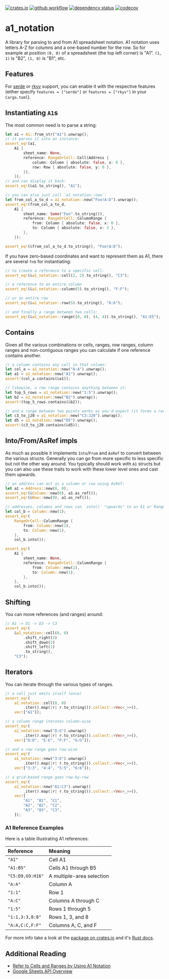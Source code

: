 [![crates.io](https://img.shields.io/crates/v/a1_notation.svg)](https://crates.io/crates/a1_notation)
[![github workflow](https://github.com/patrickomatic/a1_notation/actions/workflows/rust.yml/badge.svg)](https://github.com/patrickomatic/a1_notation/actions)
[![dependency status](https://deps.rs/repo/github/patrickomatic/a1_notation/status.svg)](https://deps.rs/repo/github/patrickomatic/a1_notation)
[![codecov](https://codecov.io/gh/patrickomatic/a1_notation/graph/badge.svg?token=IKTDTZSLXG)](https://codecov.io/gh/patrickomatic/a1_notation)

# a1_notation

A library for parsing to and from A1 spreadsheet notation. A1 notation uses letters A-Z for
columns and a one-based number for the row.  So for example at position `(0, 0)` of a spreadsheet
(the top left corner) is "A1".  `(1, 1)` is "B2", `(1, 0)` is "B1", etc.  

## Features

For [serde](https://serde.rs) or [rkyv](https://docs.rs/rkyv/latest/rkyv/) support, you can enable
it with the respective features (either specify `features = ["serde"]` or `features = ["rkyv"]` in
your `Cargo.toml`).

## Instantiating `A1`s

The most common need is to parse a string:

```rust
let a1 = A1::from_str("A1").unwrap();
// it parses it into an instance:
assert_eq!(a1, 
    A1 {
        sheet_name: None,
        reference: RangeOrCell::Cell(Address {
            column: Column { absolute: false, x: 0 },
            row: Row { absolute: false, y: 0 },
        }),
    });
// and can display it back:
assert_eq!(&a1.to_string(), "A1");

// you can also just call `a1_notation::new`:
let from_col_a_to_d = a1_notation::new("Foo!A:D").unwrap();
assert_eq!(from_col_a_to_d,
    A1 {
        sheet_name: Some("Foo".to_string()),
        reference: RangeOrCell::ColumnRange {
            from: Column { absolute: false, x: 0 },
            to: Column { absolute: false, x: 3 },
        },
    });

assert_eq!(&from_col_a_to_d.to_string(), "Foo!A:D");
```

If you have zero-based coordinates and want to represent them as A1, there are several `fn`s
for instantiating:

```rust
// to create a reference to a specific cell:
assert_eq!(&a1_notation::cell(2, 2).to_string(), "C3");

// a reference to an entire column
assert_eq!(&a1_notation::column(5).to_string(), "F:F");

// or an entire row
assert_eq!(&a1_notation::row(5).to_string(), "6:6");

// and finally a range between two cells:
assert_eq!(&a1_notation::range((0, 0), (4, 4)).to_string(), "A1:E5");
```

## Contains

Given all the various combinations or cells, ranges, row ranges, column ranges and
non-contiguous ranges you can calculate if one reference contains another.

```rust
// a column contains any cell in that column:
let col_a = a1_notation::new("A:A").unwrap();
let a1 = a1_notation::new("A1").unwrap();
assert!(col_a.contains(&a1));

// likewise, a row range contains anything between it:
let top_5_rows = a1_notation::new("1:5").unwrap();
let b2 = a1_notation::new("B2").unwrap();
assert!(top_5_rows.contains(&b2));

// and a range between two points works as you'd expect (it forms a rectangle)
let c3_to_j20 = a1_notation::new("C3:J20").unwrap();
let d5 = a1_notation::new("D5").unwrap();
assert!(c3_to_j20.contains(&d5));
```

## Into/From/AsRef impls

As much as possible it implements `Into`/`From` and `AsRef` to convert between the various
structs.  Generally you can go from more specific to less specific but not the other way
around.  You typically should work with `A1` structs but you can also use these traits to work
with these lower level ones and cast them upwards.

```rust
// an address can act as a column or row using AsRef:
let a1 = Address::new(0, 0);
assert_eq!(&Column::new(0), a1.as_ref());
assert_eq!(&Row::new(0), a1.as_ref());

// addresses, columns and rows can `into()` "upwards" to an A1 or RangeOrCell
let col_b = Column::new(1);
assert_eq!(
    RangeOrCell::ColumnRange {
        from: Column::new(1),
        to: Column::new(1),
    },
    col_b.into());

assert_eq!(
    A1 {
        sheet_name: None,
        reference: RangeOrCell::ColumnRange {
            from: Column::new(1),
            to: Column::new(1),
        },
    },
    col_b.into());
```

## Shifting

You can move references (and ranges) around:

```rust
// A1 -> D1 -> D3 -> C3
assert_eq!(
    &a1_notation::cell(0, 0)
        .shift_right(3)
        .shift_down(2)
        .shift_left(1)
        .to_string(),
    "C3");
```

## Iterators

You can iterate through the various types of ranges.

```rust
// a cell just emits itself (once)
assert_eq!(
    a1_notation::cell(0, 0)
        .iter().map(|r| r.to_string()).collect::<Vec<_>>(),
    vec!["A1"]);

// a column range iterates column-wise
assert_eq!(
    a1_notation::new("D:G").unwrap()
        .iter().map(|r| r.to_string()).collect::<Vec<_>>(),
    vec!["D:D", "E:E", "F:F", "G:G"]);

// and a row range goes row-wise
assert_eq!(
    a1_notation::new("3:6").unwrap()
        .iter().map(|r| r.to_string()).collect::<Vec<_>>(),
    vec!["3:3", "4:4", "5:5", "6:6"]);

// a grid-based range goes row-by-row
assert_eq!(
    a1_notation::new("A1:C3").unwrap()
        .iter().map(|r| r.to_string()).collect::<Vec<_>>(),
    vec![
        "A1", "B1", "C1",
        "A2", "B2", "C2",
        "A3", "B3", "C3",
    ]);
```

### A1 Reference Examples

Here is a table illustrating A1 references:

| **Reference**   | **Meaning**               |
|:----------------|:--------------------------|
| `"A1"`          | Cell A1                   |
| `"A1:B5"`       | Cells A1 through B5       |
| `"C5:D9,G9:H16"`| A multiple-area selection |
| `"A:A"`         | Column A                  |
| `"1:1"`         | Row 1                     |
| `"A:C"`         | Columns A through C       |
| `"1:5"`         | Rows 1 through 5          |
| `"1:1,3:3,8:8"` | Rows 1, 3, and 8          |
| `"A:A,C:C,F:F"` | Columns A, C, and F       |


For more info take a look at the [package on crates.io](https://crates.io/crates/a1_notation/) and it's [Rust docs](https://docs.rs/a1_notation/latest/a1_notation/).

## Additional Reading

* [Refer to Cells and Ranges by Using A1 Notation](https://learn.microsoft.com/en-us/office/vba/excel/concepts/cells-and-ranges/refer-to-cells-and-ranges-by-using-a1-notation)
* [Google Sheets API Overview](https://developers.google.com/sheets/api/guides/concepts)
